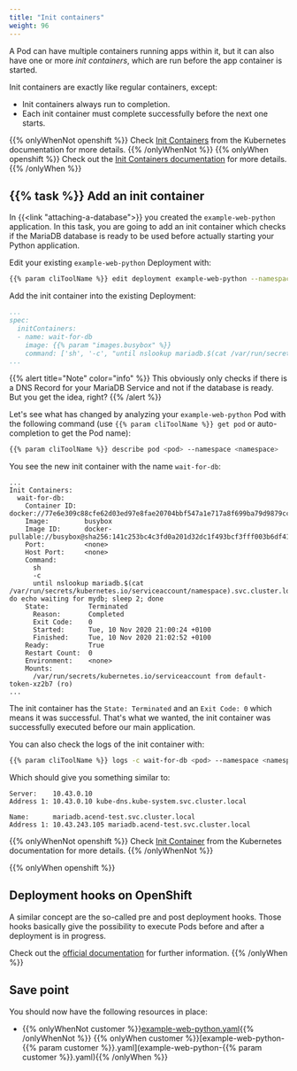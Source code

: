 ```yaml
---
title: "Init containers"
weight: 96
---
```



A Pod can have multiple containers running apps within it, but it can also have one or more *init containers*, which are run before the app container is started.

Init containers are exactly like regular containers, except:

* Init containers always run to completion.
* Each init container must complete successfully before the next one starts.

{{% onlyWhenNot openshift %}}
Check [Init Containers](https://kubernetes.io/docs/concepts/workloads/pods/init-containers/) from the Kubernetes documentation for more details.
{{% /onlyWhenNot %}}
{{% onlyWhen openshift %}}
Check out the [Init Containers documentation](https://docs.openshift.com/container-platform/latest/nodes/containers/nodes-containers-init.html) for more details.
{{% /onlyWhen %}}


## {{% task %}} Add an init container

In {{<link "attaching-a-database">}} you created the `example-web-python` application. In this task, you are going to add an init container which checks if the MariaDB database is ready to be used before actually starting your Python application.

Edit your existing `example-web-python` Deployment with:

```bash
{{% param cliToolName %}} edit deployment example-web-python --namespace <namespace>
```

Add the init container into the existing Deployment:

```yaml
...
spec:
  initContainers:
  - name: wait-for-db
    image: {{% param "images.busybox" %}}
    command: ['sh', '-c', "until nslookup mariadb.$(cat /var/run/secrets/kubernetes.io/serviceaccount/namespace).svc.cluster.local; do echo waiting for mydb; sleep 2; done"]
...
```

{{% alert title="Note" color="info" %}}
This obviously only checks if there is a DNS Record for your MariaDB Service and not if the database is ready. But you get the idea, right?
{{% /alert %}}

Let's see what has changed by analyzing your `example-web-python` Pod with the following command (use `{{% param cliToolName %}} get pod` or auto-completion to get the Pod name):

```bash
{{% param cliToolName %}} describe pod <pod> --namespace <namespace>
```

You see the new init container with the name `wait-for-db`:

```
...
Init Containers:
  wait-for-db:
    Container ID:  docker://77e6e309c88cfe62d03ed97e8fae20704bbf547a1e717a8f699ba79d9879cca2
    Image:         busybox
    Image ID:      docker-pullable://busybox@sha256:141c253bc4c3fd0a201d32dc1f493bcf3fff003b6df416dea4f41046e0f37d47
    Port:          <none>
    Host Port:     <none>
    Command:
      sh
      -c
      until nslookup mariadb.$(cat /var/run/secrets/kubernetes.io/serviceaccount/namespace).svc.cluster.local; do echo waiting for mydb; sleep 2; done
    State:          Terminated
      Reason:       Completed
      Exit Code:    0
      Started:      Tue, 10 Nov 2020 21:00:24 +0100
      Finished:     Tue, 10 Nov 2020 21:02:52 +0100
    Ready:          True
    Restart Count:  0
    Environment:    <none>
    Mounts:
      /var/run/secrets/kubernetes.io/serviceaccount from default-token-xz2b7 (ro)
...
```

The init container has the `State: Terminated` and an `Exit Code: 0` which means it was successful. That's what we wanted, the init container was successfully executed before our main application.

You can also check the logs of the init container with:

```bash
{{% param cliToolName %}} logs -c wait-for-db <pod> --namespace <namespace>
```

Which should give you something similar to:

```
Server:    10.43.0.10
Address 1: 10.43.0.10 kube-dns.kube-system.svc.cluster.local

Name:      mariadb.acend-test.svc.cluster.local
Address 1: 10.43.243.105 mariadb.acend-test.svc.cluster.local
```

{{% onlyWhenNot openshift %}}
Check [Init Container](https://kubernetes.io/docs/concepts/workloads/pods/init-containers/) from the Kubernetes documentation for more details.
{{% /onlyWhenNot %}}

{{% onlyWhen openshift %}}


## Deployment hooks on OpenShift

A similar concept are the so-called pre and post deployment hooks. Those hooks basically give the possibility to execute Pods before and after a deployment is in progress.

Check out the [official documentation](https://docs.openshift.com/container-platform/latest/applications/deployments/deployment-strategies.html) for further information.
{{% /onlyWhen %}}


## Save point

You should now have the following resources in place:

* {{% onlyWhenNot customer %}}[example-web-python.yaml](example-web-python.yaml){{% /onlyWhenNot %}}
  {{% onlyWhen customer %}}[example-web-python-{{% param customer %}}.yaml](example-web-python-{{% param customer %}}.yaml){{% /onlyWhen %}}
